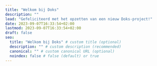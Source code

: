 ```yaml
---
title: "Welkom bij Doks"
description: ""
lead: "Gefeliciteerd met het opzetten van een nieuw Doks-project!"
date: 2023-09-07T16:33:54+02:00
lastmod: 2023-09-07T16:33:54+02:00
draft: false
seo:
  title: "Welkom bij Doks" # custom title (optional)
  description: "" # custom description (recommended)
  canonical: "" # custom canonical URL (optional)
  noindex: false # false (default) or true
---
```

